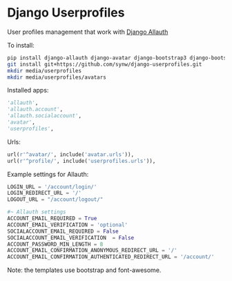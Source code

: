 # Django Userprofiles

User profiles management that work with [Django Allauth](https://github.com/pennersr/django-allauth)

To install:

   ```bash
pip install django-allauth django-avatar django-bootstrap3 django-bootstrap-form
git install git+https://github.com/synw/django-userprofiles.git
mkdir media/userprofiles
mkdir media/userprofiles/avatars
  ```
  
Installed apps:

   ```python
'allauth',
'allauth.account',
'allauth.socialaccount',
'avatar',
'userprofiles',
  ```

Urls:

   ```python
url(r'^avatar/', include('avatar.urls')),
url(r'^profile/', include('userprofiles.urls')),
  ```

Example settings for Allauth:

   ```python
LOGIN_URL = '/account/login/'
LOGIN_REDIRECT_URL = '/'
LOGOUT_URL = "/account/logout/"

#~ Allauth settings
ACCOUNT_EMAIL_REQUIRED = True
ACCOUNT_EMAIL_VERIFICATION = 'optional'
SOCIALACCOUNT_EMAIL_REQUIRED = False
SOCIALACCOUNT_EMAIL_VERIFICATION  = False
ACCOUNT_PASSWORD_MIN_LENGTH = 8
ACCOUNT_EMAIL_CONFIRMATION_ANONYMOUS_REDIRECT_URL = '/'
ACCOUNT_EMAIL_CONFIRMATION_AUTHENTICATED_REDIRECT_URL = '/account/'
  ```

Note: the templates use bootstrap and font-awesome.